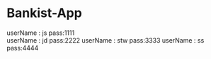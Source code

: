 # Bankist-App
userName : js pass:1111<br>
userName : jd pass:2222
userName : stw pass:3333
userName : ss pass:4444
